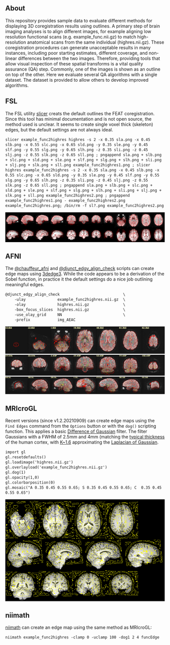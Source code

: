 ## About

This repository provides sample data to evaluate different methods for displaying 3D coregistration results using outlines. A primary step of brain imaging analyses is to align different images, for example aligning low resolution functional scans  (e.g. example_func.nii.gz) to match high-resolution anatomical scans from the same individual (highres.nii.gz). These coregistration procedures can generate unacceptable results in many instances, including poor starting estimates, different coverage, and non-linear differences between the two images. Therefore, providing tools that allow visual inspection of these spatial transforms is a vital quality assurance (QA) step. Commonly, one of the images is shown as an outline on top of the other. Here we evaluate several QA algorithms with a single dataset. The dataset is provided to allow others to develop improved algorithms.

## FSL

The FSL utility [slicer](https://fsl.fmrib.ox.ac.uk/fsl/fslwiki/Miscvis) creats the default outlines the FEAT coregistration. Since this tool has minimal documentation and is not open source, the method used is unclear. It seems to create single voxel thick (skeleton) edges, but the default settings are not always ideal.

```
slicer example_func2highres highres -s 2 -x 0.35 sla.png -x 0.45 slb.png -x 0.55 slc.png -x 0.65 sld.png -y 0.35 sle.png -y 0.45 slf.png -y 0.55 slg.png -y 0.65 slh.png -z 0.35 sli.png -z 0.45 slj.png -z 0.55 slk.png -z 0.65 sll.png ; pngappend sla.png + slb.png + slc.png + sld.png + sle.png + slf.png + slg.png + slh.png + sli.png + slj.png + slk.png + sll.png example_func2highres1.png ; slicer highres example_func2highres -s 2 -x 0.35 sla.png -x 0.45 slb.png -x 0.55 slc.png -x 0.65 sld.png -y 0.35 sle.png -y 0.45 slf.png -y 0.55 slg.png -y 0.65 slh.png -z 0.35 sli.png -z 0.45 slj.png -z 0.55 slk.png -z 0.65 sll.png ; pngappend sla.png + slb.png + slc.png + sld.png + sle.png + slf.png + slg.png + slh.png + sli.png + slj.png + slk.png + sll.png example_func2highres2.png ; pngappend example_func2highres1.png - example_func2highres2.png example_func2highres.png; /bin/rm -f sl?.png example_func2highres2.png
```

![FSL](example_func2highres.png)

## AFNI

The [@chauffeur_afni](https://afni.nimh.nih.gov/pub/dist/doc/program_help/@chauffeur_afni.html) and [@djunct_edgy_align_check](https://afni.nimh.nih.gov/pub/dist/doc/program_help/@djunct_edgy_align_check.html) scripts can create edge maps using [3dedge3](https://afni.nimh.nih.gov/pub/dist/doc/htmldoc/programs/3dedge3_sphx.html). While the code appears to be a derivation of the Sobel function, in practice it the default settings do a nice job outlining meaningful edges.
```
@djunct_edgy_align_check                            \
    -ulay              example_func2highres.nii.gz  \
    -olay              highres.nii.gz               \
    -box_focus_slices  highres.nii.gz               \
    -use_olay_grid     NN                           \
    -prefix            img_AEAC
```

![AFNI](img_AEAC.axi.jpg)
![AFNI](img_AEAC.cor.jpg)
![AFNI](img_AEAC.sag.jpg)

## MRIcroGL

Recent versions (since v1.2.20210909) can create edge maps using the `Find Edges` command from the `Options` button or with the `dog()` scripting function. This applies a basic [Difference of Gaussian](https://en.wikipedia.org/wiki/Difference_of_Gaussians) filter. The filter Gaussians with a FWHM of 2.5mm and 4mm (matching the [typical thickness](https://www.pnas.org/content/97/20/11050) of the human cortex, with [K~1.6](https://en.wikipedia.org/wiki/Difference_of_Gaussians) approximating the [Laplacian of Gaussian](https://en.wikipedia.org/wiki/Blob_detection#The_Laplacian_of_Gaussian).

```
import gl
gl.resetdefaults()
gl.loadimage('highres.nii.gz')
gl.overlayload('example_func2highres.nii.gz')
gl.dog(1)
gl.opacity(1,0)
gl.colorbarposition(0)
gl.mosaic("A 0.35 0.45 0.55 0.65; S 0.35 0.45 0.55 0.65; C  0.35 0.45 0.55 0.65")
```

![MRIcroGL](GL.png)


## niimath

[niimath](https://github.com/rordenlab/niimath) can create an edge map using the same method as MRIcroGL:

```
niimath example_func2highres -clamp 0 -uclamp 100 -dog1 2 4 funcEdge
```